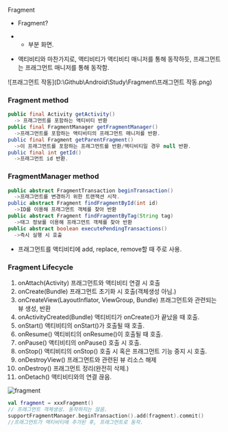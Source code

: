 Fragment

+ Fragment?
+ + 부분 화면.

+ 액티비티와 마찬가지로, 액티비티가 액티비티 매니저를 통해 동작하듯, 프래그먼트는 프래그먼트 매니저를 통해 동작함.

![프래그먼트 작동](D:\Github\Android\Study\Fragment\프래그먼트 작동.png)

### Fragment method

```java
public final Activity getActivity()
  -> 프래그먼트를 포함하는 액티비티 반환
public final FragmentManager getFragmentManager()
  ->프래그먼트를 포함하는 액티비티의 프래그먼트 매니저를 반환.
public final Fragment getParentFragment()
  ->이 프래그먼트를 포함하는 프래그먼트를 반환/액티비티일 경우 null 반환.
public final int getId()
  ->프래그먼트 id 반환.
```

### FragmentManager method

```java
public abstract FragmentTransaction beginTransaction()
  ->프래그먼트를 변경하기 위한 트랜잭션 시작.
public abstract Fragment findFragmentById(int id)
  ->ID를 이용해 프래그먼트 객체를 찾아 반환
public abstract Fragment findFragmentByTag(String tag)
  ->태그 정보를 이용해 프래그먼트 객체를 찾아 반환
public abstract boolean executePendingTransactions()
  ->즉시 실행 시 호출
```

+ 프래그먼트를 액티비티에 add, replace, remove할 때 주로 사용.

### Fragment Lifecycle

1. onAttach(Activity) 프래그먼트와 액티비티 연결 시 호출
2. onCreate(Bundle) 프래그먼트 초기화 시 호출(객체생성 아님.)
3. onCreateView(LayoutInflator, ViewGroup, Bundle) 프래그먼트와 관련되는 뷰 생성, 반환
4. onActivityCreated(Bundle) 액티비티가 onCreate()가 끝났을 때 호출.
5. onStart() 액티비티의 onStart()가 호출될 때 호출.
6. onResume() 액티비티의 onResume()이 호출될 때 호출.
7. onPause() 액티비티의 onPause() 호출 시 호출.
8. onStop() 액티비티의 onStop() 호출 시 혹은 프래그먼트 기능 중지 시 호출.
9. onDestroyView() 프래그먼트와 관련된 뷰 리소스 해제
10. onDestroy() 프래그먼트 정리(완전히 삭제.)
11. onDetach() 액티비티와의 연결 끊음.

![fragment](D:\Github\Android\Study\Fragment\fragment.jpg)

```kotlin
val fragment = xxxFragment()
// 프래그먼트 객체생성. 동작하지는 않음.
supportFragmentManager.beginTransaction().add(fragment).commit()
//프래그먼트가 액티비티에 추가된 후, 프래그먼트로 동작.
```

